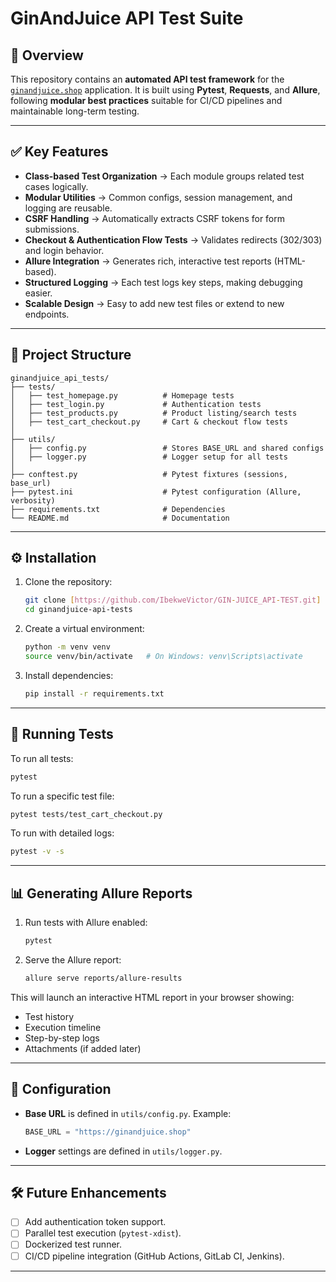 # GinAndJuice API Test Suite

## 📌 Overview

This repository contains an **automated API test framework** for the [`ginandjuice.shop`](https://ginandjuice.shop) application.
It is built using **Pytest**, **Requests**, and **Allure**, following **modular best practices** suitable for CI/CD pipelines and maintainable long-term testing.

---

## ✅ Key Features

* **Class-based Test Organization** → Each module groups related test cases logically.
* **Modular Utilities** → Common configs, session management, and logging are reusable.
* **CSRF Handling** → Automatically extracts CSRF tokens for form submissions.
* **Checkout & Authentication Flow Tests** → Validates redirects (302/303) and login behavior.
* **Allure Integration** → Generates rich, interactive test reports (HTML-based).
* **Structured Logging** → Each test logs key steps, making debugging easier.
* **Scalable Design** → Easy to add new test files or extend to new endpoints.

---

## 📂 Project Structure

```
ginandjuice_api_tests/
├── tests/
│   ├── test_homepage.py          # Homepage tests
│   ├── test_login.py             # Authentication tests
│   ├── test_products.py          # Product listing/search tests
│   ├── test_cart_checkout.py     # Cart & checkout flow tests
│
├── utils/
│   ├── config.py                 # Stores BASE_URL and shared configs
│   ├── logger.py                 # Logger setup for all tests
│
├── conftest.py                   # Pytest fixtures (sessions, base_url)
├── pytest.ini                    # Pytest configuration (Allure, verbosity)
├── requirements.txt              # Dependencies
└── README.md                     # Documentation
```

---

## ⚙️ Installation

1. Clone the repository:

   ```bash
   git clone [https://github.com/IbekweVictor/GIN-JUICE_API-TEST.git]
   cd ginandjuice-api-tests
   ```

2. Create a virtual environment:

   ```bash
   python -m venv venv
   source venv/bin/activate   # On Windows: venv\Scripts\activate
   ```

3. Install dependencies:

   ```bash
   pip install -r requirements.txt
   ```

---

## 🚀 Running Tests

To run all tests:

```bash
pytest
```

To run a specific test file:

```bash
pytest tests/test_cart_checkout.py
```

To run with detailed logs:

```bash
pytest -v -s
```

---

## 📊 Generating Allure Reports

1. Run tests with Allure enabled:

   ```bash
   pytest
   ```

2. Serve the Allure report:

   ```bash
   allure serve reports/allure-results
   ```

This will launch an interactive HTML report in your browser showing:

* Test history
* Execution timeline
* Step-by-step logs
* Attachments (if added later)

---

## 🔧 Configuration

* **Base URL** is defined in `utils/config.py`.
  Example:

  ```python
  BASE_URL = "https://ginandjuice.shop"
  ```
* **Logger** settings are defined in `utils/logger.py`.

---

## 🛠 Future Enhancements

* [ ] Add authentication token support.
* [ ] Parallel test execution (`pytest-xdist`).
* [ ] Dockerized test runner.
* [ ] CI/CD pipeline integration (GitHub Actions, GitLab CI, Jenkins).

---



